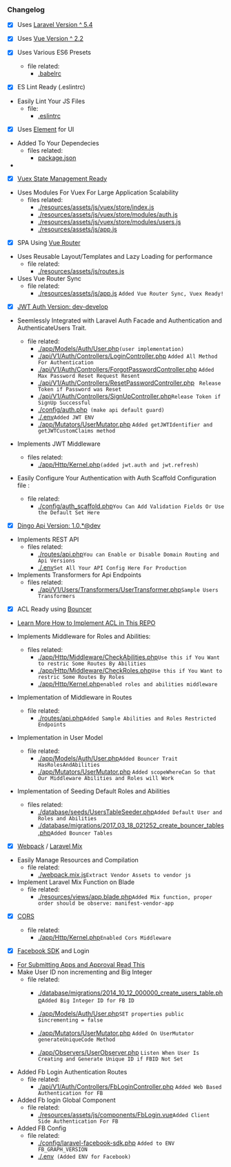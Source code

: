 ### Changelog

 - [x] Uses [Laravel Version ^ 5.4 ](https://laravel.com/docs/5.4)

 - [x] Uses [Vue Version ^ 2.2 ](https://vuejs.org/v2/guide/) 

 - [x] Uses Various ES6 Presets

    - file related: 
        - [.babelrc](../.babelrc)

 - [x] ES Lint Ready (.eslintrc)
 - Easily Lint Your JS Files
    - file: 
        - [.eslintrc](../.eslintrc)

 - [x] Uses [Element](http://element.eleme.io/#/en-US) for UI
 - Added To Your Dependecies
    - files related:
        - [package.json](../package.json)
 - 

 - [x] [Vuex State Management Ready](https://vuex.vuejs.org/en/getting-started.html)
 - Uses Modules For Vuex For Large Application Scalability
    - files related: 
        - [./resources/assets/js/vuex/store/index.js](../resources/assets/js/vuex/store/index.js)
        - [./resources/assets/js/vuex/store/modules/auth.js](../resources/assets/js/vuex/store/modules/auth.js)
        - [./resources/assets/js/vuex/store/modules/users.js](../resources/assets/js/vuex/store/modules/users.js)
        - [./resources/assets/js/app.js](../resources/assets/js/app.js)

 - [x] SPA Using [Vue Router](https://router.vuejs.org/en/)
 - Uses Reusable Layout/Templates and Lazy Loading for performance
    - file related: 
        - [./resources/assets/js/routes.js](../resources/assets/js/routes.js)
 - Uses Vue Router Sync
    - file related:
        - [./resources/assets/js/app.js](../resources/assets/js/app.js) ```Added Vue Router Sync, Vuex Ready!```

 - [x] [JWT Auth Version: dev-develop](https://github.com/tymondesigns/jwt-auth) 
 
 - Seemlessly Integrated with Laravel Auth Facade and Authentication and AuthenticateUsers Trait.
    - file related: 
        - [./app/Models/Auth/User.php](../app/Models/Auth/User.php)```(user implementation)```
        - [./api/V1/Auth/Controllers/LoginController.php](../api/V1/Auth/Controllers/LoginController.php) ```Added All Method For Authentication```
        - [./api/V1/Auth/Controllers/ForgotPasswordController.php](../api/V1/Auth/Controllers/ForgotPasswordController.php) ```Added Max Password Reset Request Resent```
        - [./api/V1/Auth/Controllers/ResetPasswordController.php](../api/V1/Auth/Controllers/ResetPasswordController.php) ``` Release Token if Password was Reset```
        - [./api/V1/Auth/Controllers/SignUpController.php](../api/V1/Auth/Controllers/SignUpController.php)```Release Token if SignUp Successful```
        - [./config/auth.php](../config/auth.php)``` (make api default guard)```
        - [./.env](../.env.docker)```Added JWT ENV ```
        - [./app/Mutators/UserMutator.php](../app/Mutators/UserMutator.php) ```Added getJWTIdentifier and getJWTCustomClaims method ```
 - Implements JWT Middleware
    - files related:
        - [./app/Http/Kernel.php](../app/Http/Kernel.php)```(added jwt.auth and jwt.refresh)```

 - Easily Configure Your Authentication with Auth Scaffold Configuration file : 
    - file related:
        - [./config/auth_scaffold.php](../config/auth_scaffold.php)```You Can Add Validation Fields Or Use the Default Set Here ```

 - [x] [Dingo Api Version: 1.0.*@dev](https://github.com/dingo/api/wiki/Installation)
 - Implements REST API
    - files related:
        - [./routes/api.php](../routes/api.php)```You can Enable or Disable Domain Routing and Api Versions ```
        - [./.env](../.env.docker)```Set All Your API Config Here For Production```
 - Implements Transformers for Api Endpoints
    - files related:
        - [./api/V1/Users/Transformers/UserTransformer.php](../api/V1/Users/Transformers/UserTransformer.php)```Sample Users Transformers ```

 - [x] ACL Ready using [Bouncer](https://github.com/JosephSilber/bouncer)

 - [Learn More How to Implement ACL in This REPO](../Docs/ACL.md)

 - Implements Middleware for Roles and Abilities: 
    - files related:
        - [./app/Http/Middleware/CheckAbilities.php](../app/Http/Middleware/CheckAbilities.php)```Use this if You Want to restric Some Routes By Abilities ```
        - [./app/Http/Middleware/CheckRoles.php](../app/Http/Middleware/CheckRoles.php)```Use this if You Want to restric Some Routes By Roles ```
        - [./app/Http/Kernel.php](../app/Http/Kernel.php)```enabled roles and abilities middleware```

 - Implementation of Middleware in Routes
    - file related:
        - [./routes/api.php](../routes/api.php)```Added Sample Abilities and Roles Restricted Endpoints ```
 - Implementation in User Model
    - file related:
        - [./app/Models/Auth/User.php](../app/Models/Auth/User.php)```Added Bouncer Trait HasRolesAndAbilities ```
        - [./app/Mutators/UserMutator.php](../app/Mutators/UserMutator.php) ```Added scopeWhereCan So that Our Middleware Abilities and Roles will Work ```
 - Implementation of Seeding Default Roles and Abilities
    - files related:
        - [./database/seeds/UsersTableSeeder.php](../database/seeds/UsersTableSeeder.php)```Added Default User and Roles and Abilities ```
        - [./database/migrations/2017_03_18_021252_create_bouncer_tables.php](../database/migrations/2017_03_18_021252_create_bouncer_tables.php)```Added Bouncer Tables ```



 - [x] [Webpack](https://webpack.github.io/) / [Laravel Mix](https://github.com/JeffreyWay/laravel-mix) 
 - Easily Manage Resources and Compilation
    - file related:
        - [./webpack.mix.js](../webpack.mix.js)```Extract Vendor Assets to vendor js ```
 - Implement Laravel Mix Function on Blade
    - file related:
        - [./resources/views/app.blade.php](../resources/views/app.blade.php)```Added Mix function, proper order should be observe: manifest-vendor-app ```

 - [x] [CORS](https://github.com/barryvdh/laravel-cors)

    - file related:
        - [./app/Http/Kernel.php](../app/Http/Kernel.php)```Enabled Cors Middleware ```
 
 - [x] [Facebook SDK](https://github.com/SammyK/LaravelFacebookSdk) and Login
 - [For Submitting Apps and Approval Read This](../Docs/FB.md)
 - Make User ID non incrementing and Big Integer
    - file related:
        - [./database/migrations/2014_10_12_000000_create_users_table.php](../database/migrations/2014_10_12_000000_create_users_table.php)```Added Big Integer ID for FB ID ```
        - [./app/Models/Auth/User.php](../app/Models/Auth/User.php)```SET properties public $incrementing = false ```
        - [./app/Mutators/UserMutator.php](../app/Mutators/UserMutator.php) ```Added On UserMutator generateUniqueCode Method```
        
        - [./app/Observers/UserObserver.php](../app/Observers/UserObserver.php) ```Listen When User Is Creating and Generate Unique ID if FBID Not Set```
 - Added Fb Login Authentication Routes
    - file related:
        - [./api/V1/Auth/Controllers/FbLoginController.php](../api/V1/Auth/Controllers/FbLoginController.php) ```Added Web Based Authentication for FB```
 - Added Fb login Global Component
    - file related:
        - [./resources/assets/js/components/FbLogin.vue](../resources/assets/js/components/FbLogin.vue)```Added Client Side Authentication For FB```
 - Added FB Config
    - file related:
        - [./config/laravel-facebook-sdk.php](../config/laravel-facebook-sdk.php) ```Added to ENV FB_GRAPH_VERSION ```
        - [./.env](../.env.docker)``` (Added ENV for Facebook)```